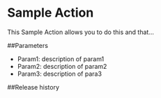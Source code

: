 # Sample Action

This Sample Action allows you to do this and that...

##Parameters

- Param1: description of param1
- Param2: description of param2
- Param3: description of para3

##Release history
